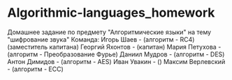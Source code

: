 # Algorithmic-languages_homework
Домашнее задание по предмету "Алгоритмические языки" на тему "шифрование звука"
Команда:
Игорь Шаев - (алгоритм - RC4) (заместитель капитана)
Георгий Яхонтов - (капитан)
Мария Петухова - (алгоритм - Преобразование Фурье)
Даниил Мудров - (алгоритм - DES)
Антон Димидов - (алгоритм - AES)
Иван Увакин - ()
Максим Верлевский - (алгоритм - ECC)
